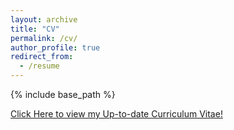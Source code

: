 ```yaml
---
layout: archive
title: "CV"
permalink: /cv/
author_profile: true
redirect_from:
  - /resume
---
```


{% include base_path %}


[Click Here to view my Up-to-date Curriculum Vitae!](http://magwang1.github.io/files/Nathan_R._Patrizi_Resume2.3.pdf)

